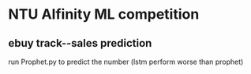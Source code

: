 # NTU AIfinity ML competition
## ebuy track--sales prediction  
run Prophet.py to predict the number
(lstm perform worse than prophet)
